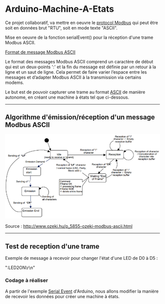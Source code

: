 # Arduino-Machine-A-Etats

Ce projet collaboratif, va mettre en oeuvre le [protocol Modbus](https://www.modbustools.com/modbus.html) qui peut être soit en données brut "RTU", soit en mode texte "ASCII".

Mise en oeuvre de la fonction serialEvent() pour la réception d'une trame Modbus ASCII.

[Format de message Modbus ASCII](https://www.virtual-serial-port.org/fr/articles/modbus-ascii-guide/)

Le format des messages Modbus ASCII comprend un caractère de début qui est un deux-points ':' et la fin du message est définie par un retour à la ligne et un saut de ligne. Cela permet de faire varier l’espace entre les messages et d’adapter Modbus ASCII à la transmission via certains modems.

Le but est de pouvoir capturer une trame au format [ASCII](https://en.wikipedia.org/wiki/ASCII) de manière autonome, en créant une machine à états tel que ci-dessous.

---

## Algorithme d'émission/réception d'un message Modbus ASCII

![modbus-ascii-fsm-message](Images/modbus-ascii-fsm-message.png)

Source : <http://www.ozeki.hu/p_5855-ozeki-modbus-ascii.html>

---

## Test de reception d'une trame

Exemple de message à recevoir pour changer l'état d'une LED de D0 à D5 :

":LED2ON\r\n"

### Codage à réaliser

A partir de l'exemple [Serial Event](https://www.arduino.cc/en/Tutorial/BuiltInExamples/SerialEvent) d'Arduino, nous allons modifier la manière de recevoir les données pour créer une machine à états.
